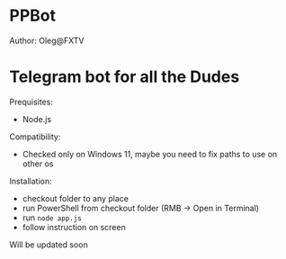 # PPBot
Author: Oleg@FXTV

# Telegram bot for all the Dudes

Prequisites:
- Node.js

Compatibility:
- Checked only on Windows 11, maybe you need to fix paths to use on other os

Installation:
- checkout folder to any place
- run PowerShell from checkout folder (RMB -> Open in Terminal)
- run `node app.js`
- follow instruction on screen

Will be updated soon

